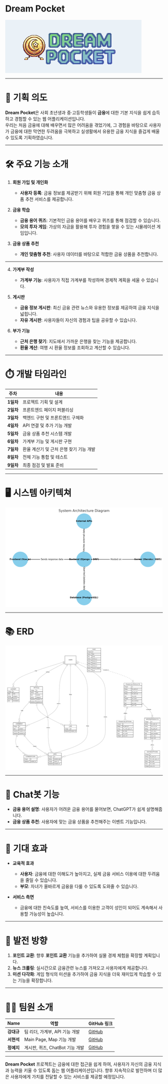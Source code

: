 # Dream Pocket

![Dream Pocket Logo](./assets/logo.png)

---

# 📖 기획 의도

**Dream Pocket**은 사회 초년생과 중·고등학생들이 **금융**에 대한 기본 지식을 쉽게 습득하고 경험할 수 있는 웹 어플리케이션입니다.  
우리는 처음 금융에 대해 배우면서 많은 어려움을 겪었기에, 그 경험을 바탕으로 사용자가 금융에 대한 막연한 두려움을 극복하고 실생활에서 유용한 금융 지식을 즐겁게 배울 수 있도록 기획하였습니다.

---

# 🛠️ 주요 기능 소개

1. **회원 가입 및 개인화**
   - **사용자 등록**: 금융 정보를 제공받기 위해 회원 가입을 통해 개인 맞춤형 금융 상품 추천 서비스를 제공합니다.
   
2. **금융 학습**
   - **금융 용어 퀴즈**: 기본적인 금융 용어를 배우고 퀴즈를 통해 점검할 수 있습니다.
   - **모의 투자 게임**: 가상의 자금을 활용해 투자 경험을 쌓을 수 있는 시뮬레이션 게임입니다.
   
3. **금융 상품 추천**
   - **개인 맞춤형 추천**: 사용자 데이터를 바탕으로 적합한 금융 상품을 추천합니다.
****
4. **가계부 작성**
   - **가계부 기능**: 사용자가 직접 가계부를 작성하며 경제적 계획을 세울 수 있습니다.

5. **게시판**
   - **금융 정보 게시판**: 최신 금융 관련 뉴스와 유용한 정보를 제공하여 금융 지식을 넓힙니다.
   - **자유 게시판**: 사용자들이 자신의 경험과 팁을 공유할 수 있습니다.

6. **부가 기능**
   - **근처 은행 찾기**: 지도에서 가까운 은행을 찾는 기능을 제공합니다.
   - **환율 계산**: 여행 시 환율 정보를 조회하고 계산할 수 있습니다.

---

# ⏱️ 개발 타임라인

| 주차       | 내용                                   |
| ---------- | -------------------------------------- |
| **1일차**  | 프로젝트 기획 및 설계                 |
| **2일차**  | 프론트엔드 페이지 퍼블리싱            |
| **3일차**  | 백엔드 구현 및 프론트엔드 구체화      |
| **4일차**  | API 연결 및 추가 기능 개발            |
| **5일차**  | 금융 상품 추천 시스템 개발           |
| **6일차**  | 가계부 기능 및 게시판 구현            |
| **7일차**  | 환율 계산기 및 근처 은행 찾기 기능 개발|
| **8일차**  | 전체 기능 통합 및 테스트               |
| **9일차**  | 최종 점검 및 발표 준비                |

---

# 🖥️ 시스템 아키텍쳐

![시스템 아키텍쳐](./assets/system_architecture.png)

---

# 📚 ERD

![ERD](./assets/ERD.png)

---

# 💬 Chat봇 기능

- **금융 용어 설명**: 사용자가 어려운 금융 용어를 물어보면, ChatGPT가 쉽게 설명해줍니다.
- **금융 상품 추천**: 사용자에 맞는 금융 상품을 추천해주는 이벤트 기능입니다.

---

# 🎯 기대 효과

- **교육적 효과**  
  - **사용자**: 금융에 대한 이해도가 높아지고, 실제 금융 서비스 이용에 대한 두려움을 줄일 수 있습니다.
  - **부모**: 자녀가 올바르게 금융을 다룰 수 있도록 도와줄 수 있습니다.

- **서비스 측면**  
  - 금융에 대한 친숙도를 높여, 서비스를 이용한 고객이 성인이 되어도 계속해서 사용할 가능성이 높습니다.

---

# 🌱 발전 방향

1. **포인트 교환**: 향후 **포인트 교환** 기능을 추가하여 실물 경제 체험을 확장할 계획입니다.
2. **뉴스 크롤링**: 실시간으로 금융관련 뉴스를 가져오고 사용자에게 제공합니다.
3. **미션 다각화**: 게임 형식의 미션을 추가하여 금융 지식을 더욱 재미있게 학습할 수 있는 기능을 확장합니다.

---

# 👨‍💻 팀원 소개

| Name        | 역할                          | GitHub 링크                             |
| ----------- | ----------------------------- | --------------------------------------- |
| **강대규**   | 팀 리더, 가계부, API 기능 개발 | [GitHub](link_to_github)               |
| **서현석**   | Main Page, Map 기능 개발 | [GitHub](link_to_github)               |
| **정예지**   | 게시판, 퀴즈, ChatBot 기능 개발 | [GitHub](link_to_github)               |

---

**Dream Pocket** 프로젝트는 금융에 대한 접근을 쉽게 하여, 사용자가 자신의 금융 지식과 능력을 키울 수 있도록 돕는 웹 어플리케이션입니다. 향후 지속적으로 발전하며 더 많은 사용자에게 가치를 전달할 수 있는 서비스를 제공할 예정입니다.
